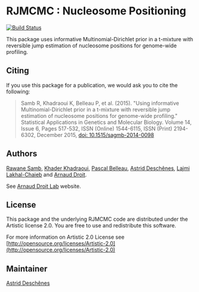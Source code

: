 RJMCMC : Nucleosome Positioning
==============================================================

[![Build Status](https://travis-ci.org/ArnaudDroitLab/RJMCMC.svg?branch=master)](https://travis-ci.org/ArnaudDroitLab/RJMCMC?branch=master)

This package uses informative Multinomial-Dirichlet prior in a t-mixture with 
reversible jump estimation of nucleosome positions for genome-wide profiling.


## Citing ##

If you use this package for a publication, we would ask you to cite the following:

> Samb R, Khadraoui K, Belleau P, et al. (2015). "Using informative Multinomial-Dirichlet prior in a t-mixture with reversible jump estimation of nucleosome positions for genome-wide profiling." Statistical Applications in Genetics and Molecular Biology. Volume 14, Issue 6, Pages 517-532, ISSN (Online) 1544-6115, ISSN (Print) 2194-6302, December 2015, <a href="http://dx.doi.org/10.1515/sagmb-2014-0098">doi: 10.1515/sagmb-2014-0098</a>


## Authors ##

[Rawane Samb](https://ca.linkedin.com/in/rawanesamb "Rawane Samb"), 
[Khader Khadraoui](http://archimede.mat.ulaval.ca/pages/khaderk/ "Khader Khadraoui"), 
[Pascal Belleau](http://ca.linkedin.com/in/pascalbelleau "Pascal Belleau"),
[Astrid Desch&ecirc;nes](http://ca.linkedin.com/in/astriddeschenes "Astrid Deschenes"),
[Lajmi Lakhal-Chaieb](https://www.researchgate.net/profile/Lajmi_Lakhal-Chaieb "Lajmi Lakhal-Chaieb")
and [Arnaud Droit](http://ca.linkedin.com/in/drarnaud "Arnaud Droit").


See [Arnaud Droit Lab](http://bioinformatique.ulaval.ca/home/ "Arnaud Droit Lab") 
website.

## License ##

This package and the underlying RJMCMC code are distributed under the 
Artistic license 2.0. You are free to use and redistribute this software. 

For more information on Artistic 2.0 License see
[http://opensource.org/licenses/Artistic-2.0](http://opensource.org/licenses/Artistic-2.0)

## Maintainer ##

[Astrid Desch&ecirc;nes](http://ca.linkedin.com/in/astriddeschenes 
"Astrid Desch&ecirc;nes")

